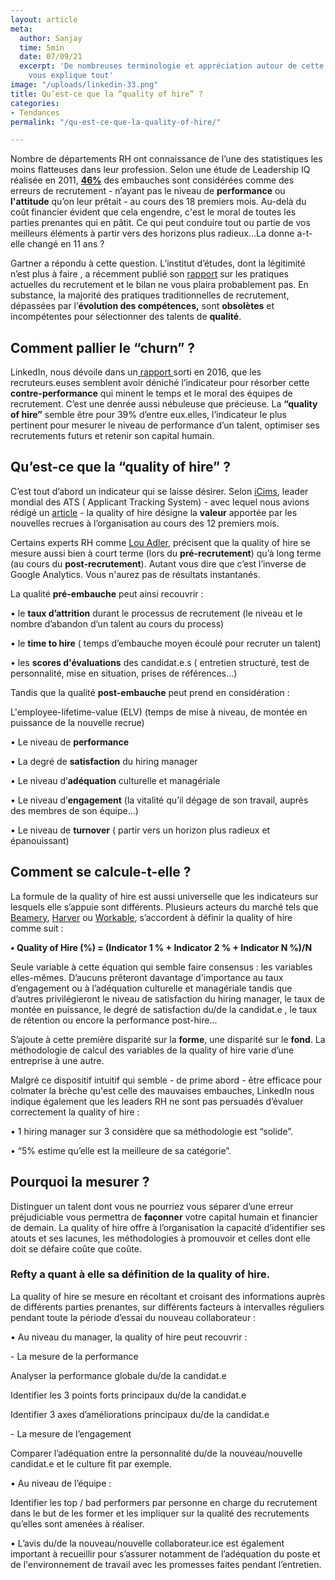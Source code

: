 ```yaml
---
layout: article
meta:
  author: Sanjay
  time: 5min
  date: 07/09/21
  excerpt: 'De nombreuses terminologie et appréciation autour de cette notion : on
    vous explique tout'
image: "/uploads/linkedin-33.png"
title: Qu’est-ce que la “quality of hire” ?
categories:
- Tendances
permalink: "/qu-est-ce-que-la-quality-of-hire/"

---
```

Nombre de départements RH ont connaissance de l’une des statistiques les moins flatteuses dans leur profession. Selon une étude de Leadership IQ réalisée en 2011, [ **46%**](https://www.leadershipiq.com/blogs/leadershipiq/35354241-why-new-hires-fail-emotional-intelligence-vs-skills) des embauches sont considérées comme des erreurs de recrutement - n’ayant pas le niveau de **performance** ou **l'attitude** qu’on leur prêtait - au cours des 18 premiers mois. Au-delà du coût financier évident que cela engendre, c'est le moral de toutes les parties prenantes qui en pâtit.  Ce qui peut conduire tout ou partie de vos meilleurs éléments à partir vers des horizons plus radieux...La donne a-t-elle changé en 11 ans ?

Gartner a répondu à cette question. L’institut d’études,  dont la légitimité n’est plus à faire , a récemment publié son [rapport](https://www.gartner.com/en/human-resources/insights/redesign-your-recruiting-strategy) sur les pratiques actuelles du recrutement et le bilan ne vous plaira probablement pas. En substance, la majorité des pratiques traditionnelles de recrutement, dépassées par l’**évolution des compétences,** sont **obsolètes** et incompétentes pour sélectionner des talents de **qualité**.

## Comment pallier le “churn” ?

LinkedIn, nous dévoile dans un[ rapport ](https://business.linkedin.com/content/dam/business/talent-solutions/global/en_us/c/pdfs/GRT16_GlobalRecruiting_100815.pdf)sorti en 2016,  que les recruteurs.euses semblent avoir déniché l’indicateur pour résorber cette **contre-performance** qui minent le temps et le moral des équipes de recrutement. C’est une denrée aussi nébuleuse que précieuse. La **“quality of hire”** semble être pour 39% d’entre eux.elles, l’indicateur le plus pertinent pour mesurer le niveau de performance d’un talent, optimiser ses recrutements futurs et retenir son capital humain.

## Qu’est-ce que la “quality of hire” ?

C’est tout d’abord un indicateur qui se laisse désirer. Selon [iCims](https://www.icims.com/glossary/recruiting-metrics/#6), leader mondial des ATS ( Applicant Tracking System) - avec lequel nous avions rédigé un [article](https://blog.refty.co/recruteur-un-poste-de-reve/) - la quality of hire désigne la **valeur** apportée par les nouvelles recrues à l’organisation au cours des 12 premiers mois.

Certains experts RH comme [Lou Adler](https://www.inc.com/lou-adler/use-the-magic-card-to-measure-and-maximize-quality-of-hire.html), précisent que la quality of hire se mesure aussi bien à court terme (lors du **pré-recrutement**)  qu’à long terme (au cours du **post-recrutement**). Autant vous dire que c’est l’inverse de Google Analytics. Vous n'aurez pas de résultats instantanés.

La qualité **pré-embauche** peut ainsi recouvrir :

• le **taux d’attrition** durant le processus de recrutement (le niveau et le nombre d’abandon d’un talent au cours du process)

• le **time to hire** ( temps d’embauche moyen écoulé pour recruter un talent)

• les **scores d'évaluations** des candidat.e.s ( entretien structuré, test de personnalité, mise en situation, prises de références…)

Tandis que la qualité **post-embauche** peut prend en considération :

L'employee-lifetime-value (ELV)  (temps de mise à niveau, de montée en puissance de la nouvelle recrue)

• Le niveau de **performance**

• La degré de **satisfaction** du hiring manager

• Le niveau d’**adéquation** culturelle et managériale

• Le niveau d’**engagement** (la vitalité qu’il dégage de son travail, auprès des membres de son équipe…)

• Le niveau de **turnover** ( partir vers un horizon plus radieux et épanouissant)

## Comment se calcule-t-elle ?

La formule de la quality of hire est aussi universelle que les indicateurs  sur lesquels elle s’appuie sont différents. Plusieurs acteurs du marché tels que [Beamery](https://beamery.com/resources/blogs/quality-of-hire-the-5-best-ways-to-measure-recruitments-golden-metric), [Harver](https://harver.com/blog/quality-of-hire/#EngagementSurvey) ou [Workable](https://resources.workable.com/tutorial/quality-of-hire), s’accordent à définir la quality of hire comme suit :

**• Quality of Hire (%) = (Indicator 1 % + Indicator 2 % + Indicator N %)/N**

Seule variable à cette équation qui semble faire consensus : les variables elles-mêmes. D’aucuns prêteront davantage d'importance au taux d’engagement ou à l’adéquation culturelle et managériale tandis que d’autres privilégieront le niveau de satisfaction du hiring manager, le taux de montée en puissance, le degré de satisfaction du/de la candidat.e , le taux de rétention ou encore la performance post-hire...

S’ajoute à cette première disparité sur la **forme**, une disparité sur le **fond**. La méthodologie de calcul des variables de la quality of hire varie d’une entreprise à une autre.

Malgré ce dispositif intuitif qui semble - de prime abord - être efficace pour colmater la brèche qu'est celle des mauvaises embauches, LinkedIn nous indique également que les leaders RH ne sont pas persuadés d’évaluer correctement la quality of hire :

• 1 hiring manager sur 3 considère que sa méthodologie est “solide”.

• “5% estime qu’elle est la meilleure de sa catégorie”.

## Pourquoi la mesurer ?

Distinguer un talent dont vous ne pourriez vous séparer d’une erreur préjudiciable vous permettra de **façonner** votre capital humain et financier de demain. La quality of hire offre à l’organisation la capacité d’identifier ses atouts et ses lacunes, les méthodologies à promouvoir et celles dont elle doit se défaire coûte que coûte.

### Refty a quant à elle sa définition de la quality of hire.

La quality of hire se mesure en récoltant et croisant des informations auprès de différents parties prenantes, sur différents facteurs à intervalles réguliers pendant toute la période d’essai du nouveau collaborateur :

• Au niveau du manager, la quality of hire peut recouvrir :

\- La mesure de la performance

Analyser la performance globale du/de la candidat.e

Identifier les 3 points forts principaux du/de la candidat.e

Identifier 3 axes d’améliorations principaux du/de la candidat.e

\- La mesure de l’engagement

Comparer l’adéquation entre la personnalité du/de la nouveau/nouvelle candidat.e et le culture fit par exemple.

• Au niveau de l’équipe :

Identifier les top / bad performers par personne en charge du recrutement dans le but de les former et les impliquer sur la qualité des recrutements qu’elles sont amenées à réaliser.

• L’avis du/de la nouveau/nouvelle collaborateur.ice est également important à recueillir pour s’assurer notamment de l’adéquation du poste et de l'environnement de travail avec les promesses faites pendant l’entretien.